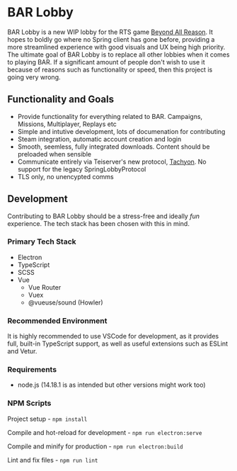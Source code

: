# BAR Lobby

BAR Lobby is a new WIP lobby for the RTS game [Beyond All Reason](https://github.com/beyond-all-reason/Beyond-All-Reason). It hopes to boldly go where no Spring client has gone before, providing a more streamlined experience with good visuals and UX being high priority. The ultimate goal of BAR Lobby is to replace all other lobbies when it comes to playing BAR. If a significant amount of people don't wish to use it because of reasons such as functionality or speed, then this project is going very wrong.

## Functionality and Goals

- Provide functionality for everything related to BAR. Campaigns, Missions, Multiplayer, Replays etc
- Simple and intutive development, lots of documenation for contributing
- Steam integration, automatic account creation and login
- Smooth, seemless, fully integrated downloads. Content should be preloaded when sensible
- Communicate entirely via Teiserver's new protocol, [Tachyon](https://github.com/beyond-all-reason/teiserver/tree/master/documents/tachyon). No support for the legacy SpringLobbyProtocol
- TLS only, no unencypted comms

## Development
Contributing to BAR Lobby should be a stress-free and ideally _fun_ experience. The tech stack has been chosen with this in mind.

### Primary Tech Stack
- Electron
- TypeScript
- SCSS
- Vue
  - Vue Router
  - Vuex
  - @vueuse/sound (Howler)

### Recommended Environment
It is highly recommended to use VSCode for development, as it provides full, built-in TypeScript support, as well as useful extensions such as ESLint and Vetur.

### Requirements
- node.js (14.18.1 is as intended but other versions might work too)

### NPM Scripts
Project setup - `npm install`

Compile and hot-reload for development - `npm run electron:serve`

Compile and minify for production - `npm run electron:build`

Lint and fix files - `npm run lint`
